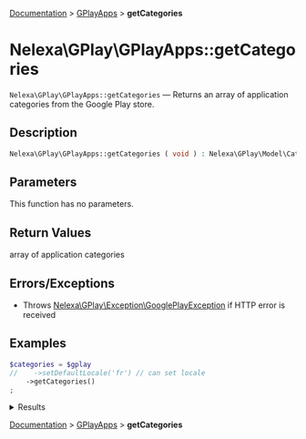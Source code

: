 [Documentation](../../README.md) > [GPlayApps](README.md) > **getCategories**

# Nelexa\GPlay\GPlayApps::getCategories
`Nelexa\GPlay\GPlayApps::getCategories` — Returns an array of application categories from the Google Play store.

## Description
```php
Nelexa\GPlay\GPlayApps::getCategories ( void ) : Nelexa\GPlay\Model\Category[]
```

## Parameters
This function has no parameters.

## Return Values
array of application categories


## Errors/Exceptions
* Throws [Nelexa\GPlay\Exception\GooglePlayException](../GooglePlayException/README.md) if HTTP error is received
## Examples
```php
$categories = $gplay
//    ->setDefaultLocale('fr') // can set locale
    ->getCategories()
;
```
<details>
  <summary>Results</summary>

```php
array:53 [
    0 => class Nelexa\GPlay\Model\Category {
      -getId(): string: "ART_AND_DESIGN"
      -getName(): string: "Art & Design"
      -isGamesCategory(): bool: false
      -isFamilyCategory(): bool: false
      -isApplicationCategory(): bool: true
      -asArray(): array: …
      -jsonSerialize(): array: …
    }
    1 => class Nelexa\GPlay\Model\Category {
      -getId(): string: "AUTO_AND_VEHICLES"
      -getName(): string: "Auto & Vehicles"
      -isGamesCategory(): bool: false
      -isFamilyCategory(): bool: false
      -isApplicationCategory(): bool: true
      -asArray(): array: …
      -jsonSerialize(): array: …
    }
    …
  ]
```

</details>

[Documentation](../../README.md) > [GPlayApps](README.md) > **getCategories**
